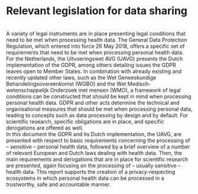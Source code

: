 #  Relevant legislation for data sharing

</br>
A variety of legal instruments are in place presenting legal conditions that need to be met when processing health data. The General Data Protection Regulation, which entered into force 26 May 2018, offers a specific set of requirements that need to be met when processing personal health data. For the Netherlands, the Uitvoeringswet AVG (UAVG) presents the Dutch implementation of the GDPR, among others detailing issues the GDPR leaves open to Member States. In combination with already existing and recently updated other laws, such as the Wet Geneeskundige Behandelingsovereenkomst (WGBO) and the Wet Medisch-wetenschappelijk Onderzoek met mensen (WMO), a framework of legal conditions can be constructed that should be kept in mind when processing personal health data. GDPR and other acts determine the technical and organisational measures that should be met when processing personal data, leading to concepts such as data processing by design and by default. For scientific research, specific obligations are in place, and specific derogations are offered as well. 
<br>
In this document the GDPR and its Dutch implementation, the UAVG, are presented with respect to basic requirements concerning the processing of – sensitive – personal health data, followed by a brief overview of a number of relevant European and Dutch laws dealing with health data. Then, the main requirements and derogations that are in place for scientific research are presented, again focusing on the processing of – usually sensitive – health data. This report supports the creation of a privacy-respecting ecosystems in which personal health data can be processed in a trustworthy, safe and accountable manner. 

